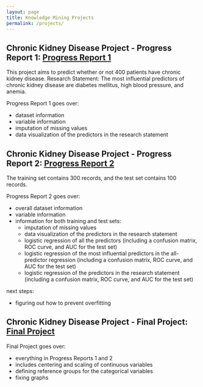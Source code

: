 ```yaml
---
layout: page
title: Knowledge Mining Projects
permalink: /projects/
---
```



## Chronic Kidney Disease Project - Progress Report 1: [Progress Report 1](ckd_project.html)
This project aims to predict whether or not 400 patients have chronic kidney disease.
Research Statement: The most influential predictors of chronic kidney disease are diabetes mellitus, high blood pressure, and anemia.

Progress Report 1 goes over:
- dataset information
- variable information
- imputation of missing values
- data visualization of the predictors in the research statement

## Chronic Kidney Disease Project - Progress Report 2: [Progress Report 2](progress_report_2.html)
The training set contains 300 records, and the test set contains 100 records. 

Progress Report 2 goes over:
- overall dataset information
- variable information
- information for both training and test sets:
  * imputation of missing values 
  * data visualization of the predictors in the research statement
  * logistic regression of all the predictors (including a confusion matrix, ROC curve, and AUC for the test set) 
  * logistic regression of the most influential predictors in the all-predictor regression (including a confusion matrix, ROC curve, and AUC for the test set)
  * logistic regression of the predictors in the research statement (including a confusion matrix, ROC curve, and AUC for the test set)

next steps:
- figuring out how to prevent overfitting

## Chronic Kidney Disease Project - Final Project: [Final Project](final_ckd_data.html)
Final Project goes over:
- everything in Progress Reports 1 and 2
- includes centering and scaling of continuous variables
- defining reference groups for the categorical variables 
- fixing graphs 
